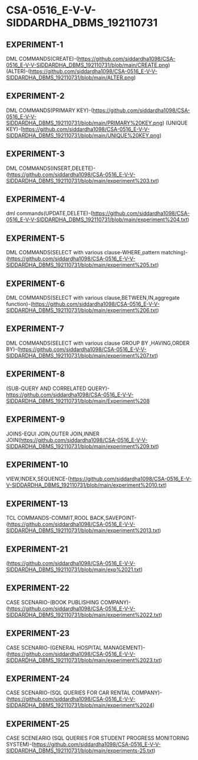 # CSA-0516_E-V-V-SIDDARDHA_DBMS_192110731
## EXPERIMENT-1
DML COMMANDS(CREATE)-(https://github.com/siddardha1098/CSA-0516_E-V-V-SIDDARDHA_DBMS_192110731/blob/main/CREATE.png)
(ALTER)-(https://github.com/siddardha1098/CSA-0516_E-V-V-SIDDARDHA_DBMS_192110731/blob/main/ALTER.png)
## EXPERIMENT-2
DML COMMANDS(PRIMARY KEY)-(https://github.com/siddardha1098/CSA-0516_E-V-V-SIDDARDHA_DBMS_192110731/blob/main/PRIMARY%20KEY.png)
(UNIQUE KEY)-(https://github.com/siddardha1098/CSA-0516_E-V-V-SIDDARDHA_DBMS_192110731/blob/main/UNIQUE%20KEY.png)
## EXPERIMENT-3
DML COMMANDS(INSERT,DELETE)-(https://github.com/siddardha1098/CSA-0516_E-V-V-SIDDARDHA_DBMS_192110731/blob/main/experiment%203.txt)
## EXPERIMENT-4
dml commands(UPDATE,DELETE)-(https://github.com/siddardha1098/CSA-0516_E-V-V-SIDDARDHA_DBMS_192110731/blob/main/experiment%204.txt)
## EXPERIMENT-5
DML COMMANDS(SELECT with various clause-WHERE,pattern matching)-(https://github.com/siddardha1098/CSA-0516_E-V-V-SIDDARDHA_DBMS_192110731/blob/main/experiment%205.txt)
## EXPERIMENT-6
DML COMMANDS(SELECT with various clause,BETWEEN,IN,aggregate function)-(https://github.com/siddardha1098/CSA-0516_E-V-V-SIDDARDHA_DBMS_192110731/blob/main/experiment%206.txt)
## EXPERIMENT-7
DML COMMANDS(SELECT with various clause GROUP BY ,HAVING,ORDER BY)-(https://github.com/siddardha1098/CSA-0516_E-V-V-SIDDARDHA_DBMS_192110731/blob/main/experiment%207.txt)
## EXPERIMENT-8
(SUB-QUERY AND CORRELATED QUERY)-https://github.com/siddardha1098/CSA-0516_E-V-V-SIDDARDHA_DBMS_192110731/blob/main/Experiment%208
## EXPERIMENT-9
JOINS-EQUI JOIN,OUTER JOIN,INNER JOIN(https://github.com/siddardha1098/CSA-0516_E-V-V-SIDDARDHA_DBMS_192110731/blob/main/experiment%209.txt)
## EXPERIMENT-10
VIEW,INDEX,SEQUENCE-(https://github.com/siddardha1098/CSA-0516_E-V-V-SIDDARDHA_DBMS_192110731/blob/main/experiment%2010.txt)
## EXPERIMENT-13
TCL COMMANDS-COMMIT,ROOL BACK,SAVEPOINT-(https://github.com/siddardha1098/CSA-0516_E-V-V-SIDDARDHA_DBMS_192110731/blob/main/experiment%2013.txt)
## EXPERIMENT-21
(https://github.com/siddardha1098/CSA-0516_E-V-V-SIDDARDHA_DBMS_192110731/blob/main/exp%2021.txt)
## EXPERIMENT-22
CASE SCENARIO-(BOOK PUBLISHING COMPANY)-(https://github.com/siddardha1098/CSA-0516_E-V-V-SIDDARDHA_DBMS_192110731/blob/main/experiment%2022.txt)
## EXPERIMENT-23
CASE SCENARIO-(GENERAL HOSPITAL MANAGEMENT)-(https://github.com/siddardha1098/CSA-0516_E-V-V-SIDDARDHA_DBMS_192110731/blob/main/experiment%2023.txt)
## EXPERIMENT-24
CASE SCENARIO-(SQL QUERIES FOR CAR RENTAL COMPANY)-(https://github.com/siddardha1098/CSA-0516_E-V-V-SIDDARDHA_DBMS_192110731/blob/main/experiment%2024)
## EXPERIMENT-25
CASE SCENEARIO (SQL QUERIES FOR STUDENT PROGRESS MONITORING SYSTEM)-(https://github.com/siddardha1098/CSA-0516_E-V-V-SIDDARDHA_DBMS_192110731/blob/main/experiments-25.txt)


